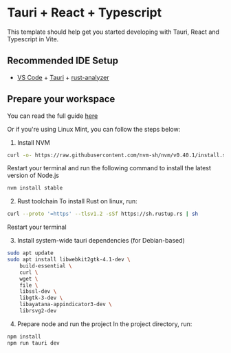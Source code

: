 # Tauri + React + Typescript

This template should help get you started developing with Tauri, React and Typescript in Vite.

## Recommended IDE Setup

- [VS Code](https://code.visualstudio.com/) + [Tauri](https://marketplace.visualstudio.com/items?itemName=tauri-apps.tauri-vscode) + [rust-analyzer](https://marketplace.visualstudio.com/items?itemName=rust-lang.rust-analyzer)

## Prepare your workspace
You can read the full guide [here](https://v1.tauri.app/v1/guides/getting-started/prerequisites)

Or if you're using Linux Mint, you can follow the steps below:
1. Install NVM
```bash
curl -o- https://raw.githubusercontent.com/nvm-sh/nvm/v0.40.1/install.sh | bash
```
Restart your terminal and run the following command to install the latest version of Node.js
```bash
nvm install stable
```
2. Rust toolchain
   To install Rust on linux, run:
```bash
curl --proto '=https' --tlsv1.2 -sSf https://sh.rustup.rs | sh
```
Restart your terminal

3. Install system-wide tauri dependencies (for Debian-based)
```bash
sudo apt update
sudo apt install libwebkit2gtk-4.1-dev \
    build-essential \
    curl \
    wget \
    file \
    libssl-dev \
    libgtk-3-dev \
    libayatana-appindicator3-dev \
    librsvg2-dev
```

4. Prepare node and run the project
   In the project directory, run:
```bash
npm install
npm run tauri dev
````